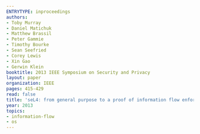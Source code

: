 ```yaml
---
ENTRYTYPE: inproceedings
authors:
- Toby Murray
- Daniel Matichuk
- Matthew Brassil
- Peter Gammie
- Timothy Bourke
- Sean Seefried
- Corey Lewis
- Xin Gao
- Gerwin Klein
booktitle: 2013 IEEE Symposium on Security and Privacy
layout: paper
organization: IEEE
pages: 415-429
read: false
title: 'seL4: from general purpose to a proof of information flow enforcement'
year: 2013
topics:
- information-flow
- os
---
```

